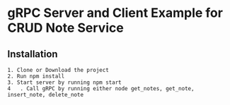 # gRPC Server and Client Example for CRUD Note Service

## Installation
	1. Clone or Download the project
	2. Run npm install
	3. Start server by running npm start
	4	. Call gRPC by running either node get_notes, get_note, insert_note, delete_note
